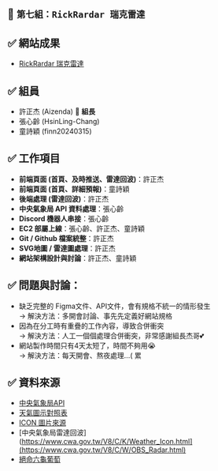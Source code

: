 ## 📌 `第七組：RickRardar 瑞克雷達`
## ✅ 網站成果  
- [RickRardar 瑞克雷達](http://18.180.198.102:8001/)

## ✅ 組員  
- 許正杰 (Aizenda) 👑 **組長**  
- 張心齡 (HsinLing-Chang)  
- 童詩穎 (finn20240315)
 
## ✅ 工作項目  
- **前端頁面 (首頁、及時推送、雷達回波)**：許正杰  
- **前端頁面 (首頁、詳細預報)**：童詩穎  
- **後端處理 (雷達回波)**：許正杰  
- **中央氣象局 API 資料處理**：張心齡  
- **Discord 機器人串接**：張心齡      
- **EC2 部屬上線**：張心齡、許正杰、童詩穎   
- **Git / Github 檔案統整**：許正杰  
- **SVG地圖 / 雷達圖處理**：許正杰  
- **網站架構設計與討論**：許正杰、童詩穎

## ✅ 問題與討論：  
- 缺乏完整的 Figma文件、API文件，會有規格不統一的情形發生  
  → 解決方法：多開會討論、事先先定義好網站規格  
- 因為在分工時有重疊的工作內容，導致合併衝突  
  →  解決方法：人工一個個處理合併衝突，非常感謝組長杰哥💕
- 網站製作時間只有4天太短了，時間不夠用😭   
  → 解決方法：每天開會、熬夜處理...( 累  

## ✅ 資料來源  
- [中央氣象局API](https://opendata.cwb.gov.tw/dist/opendata-swagger.html#/%E9%A0%90%E5%A0%B1/get_v1_rest_datastore_F-C0032-001)
- [天氣圖示對照表](https://www.cwa.gov.tw/V8/C/K/Weather_Icon.html)
- [ICON 圖片來源](https://www.flaticon.com/packs/weather-161)
- [中央氣象局雷達回波](https://www.cwa.gov.tw/V8/C/K/Weather_Icon.html](https://www.cwa.gov.tw/V8/C/W/OBS_Radar.html)
- [絕命六龜葡萄](https://www.youtube.com/watch?v=72ap5hdI4fs&ab_channel=%E9%A6%99%E6%B8%AF%E4%BA%A4%E5%8F%8B%E8%A8%8E%E8%AB%96%E5%8D%80hkeasychat.com)


